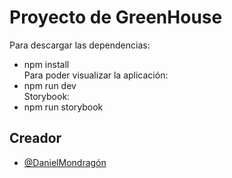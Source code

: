 # Proyecto de GreenHouse
Para descargar las dependencias: 
- npm install
\
Para poder visualizar la aplicación: 
- npm run dev 
\
Storybook: 
- npm run storybook




## Creador

- [@DanielMondragón](https://github.com/Danielx80)
